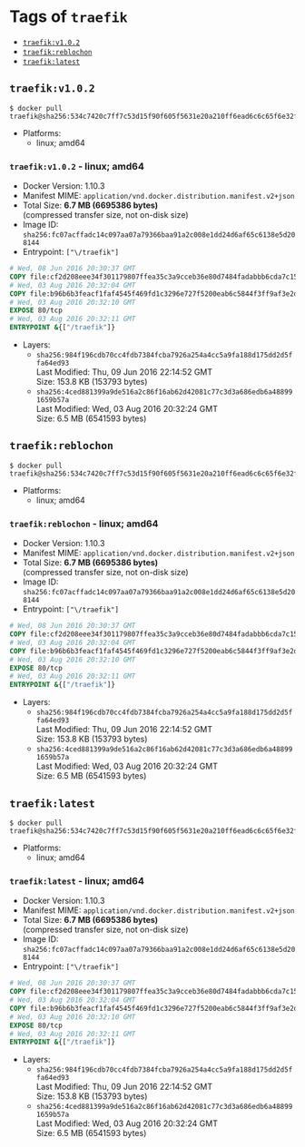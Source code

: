 <!-- THIS FILE IS GENERATED VIA '.template-helpers/generate-tag-details.pl' -->

# Tags of `traefik`

-	[`traefik:v1.0.2`](#traefikv102)
-	[`traefik:reblochon`](#traefikreblochon)
-	[`traefik:latest`](#traefiklatest)

## `traefik:v1.0.2`

```console
$ docker pull traefik@sha256:534c7420c7ff7c53d15f90f605f5631e20a210ff6ead6c6c65f6e32f30a1355f
```

-	Platforms:
	-	linux; amd64

### `traefik:v1.0.2` - linux; amd64

-	Docker Version: 1.10.3
-	Manifest MIME: `application/vnd.docker.distribution.manifest.v2+json`
-	Total Size: **6.7 MB (6695386 bytes)**  
	(compressed transfer size, not on-disk size)
-	Image ID: `sha256:fc07acffadc14c097aa07a79366baa91a2c008e1dd24d6af65c6138e5d208144`
-	Entrypoint: `["\/traefik"]`

```dockerfile
# Wed, 08 Jun 2016 20:30:37 GMT
COPY file:cf2d208eee34f301179807ffea35c3a9cceb36e80d7484fadabbb6cda7c15bfb in /etc/ssl/certs/
# Wed, 03 Aug 2016 20:32:04 GMT
COPY file:b96b6b3feacf1faf4545f469fd1c3296e727f5200eab6c5844f3ff9af3e2debc in /
# Wed, 03 Aug 2016 20:32:10 GMT
EXPOSE 80/tcp
# Wed, 03 Aug 2016 20:32:11 GMT
ENTRYPOINT &{["/traefik"]}
```

-	Layers:
	-	`sha256:984f196cdb70cc4fdb7384fcba7926a254a4cc5a9fa188d175dd2d5ffa64ed93`  
		Last Modified: Thu, 09 Jun 2016 22:14:52 GMT  
		Size: 153.8 KB (153793 bytes)
	-	`sha256:4ced881399a9de516a2c86f16ab62d42081c77c3d3a686edb6a488991659b57a`  
		Last Modified: Wed, 03 Aug 2016 20:32:24 GMT  
		Size: 6.5 MB (6541593 bytes)

## `traefik:reblochon`

```console
$ docker pull traefik@sha256:534c7420c7ff7c53d15f90f605f5631e20a210ff6ead6c6c65f6e32f30a1355f
```

-	Platforms:
	-	linux; amd64

### `traefik:reblochon` - linux; amd64

-	Docker Version: 1.10.3
-	Manifest MIME: `application/vnd.docker.distribution.manifest.v2+json`
-	Total Size: **6.7 MB (6695386 bytes)**  
	(compressed transfer size, not on-disk size)
-	Image ID: `sha256:fc07acffadc14c097aa07a79366baa91a2c008e1dd24d6af65c6138e5d208144`
-	Entrypoint: `["\/traefik"]`

```dockerfile
# Wed, 08 Jun 2016 20:30:37 GMT
COPY file:cf2d208eee34f301179807ffea35c3a9cceb36e80d7484fadabbb6cda7c15bfb in /etc/ssl/certs/
# Wed, 03 Aug 2016 20:32:04 GMT
COPY file:b96b6b3feacf1faf4545f469fd1c3296e727f5200eab6c5844f3ff9af3e2debc in /
# Wed, 03 Aug 2016 20:32:10 GMT
EXPOSE 80/tcp
# Wed, 03 Aug 2016 20:32:11 GMT
ENTRYPOINT &{["/traefik"]}
```

-	Layers:
	-	`sha256:984f196cdb70cc4fdb7384fcba7926a254a4cc5a9fa188d175dd2d5ffa64ed93`  
		Last Modified: Thu, 09 Jun 2016 22:14:52 GMT  
		Size: 153.8 KB (153793 bytes)
	-	`sha256:4ced881399a9de516a2c86f16ab62d42081c77c3d3a686edb6a488991659b57a`  
		Last Modified: Wed, 03 Aug 2016 20:32:24 GMT  
		Size: 6.5 MB (6541593 bytes)

## `traefik:latest`

```console
$ docker pull traefik@sha256:534c7420c7ff7c53d15f90f605f5631e20a210ff6ead6c6c65f6e32f30a1355f
```

-	Platforms:
	-	linux; amd64

### `traefik:latest` - linux; amd64

-	Docker Version: 1.10.3
-	Manifest MIME: `application/vnd.docker.distribution.manifest.v2+json`
-	Total Size: **6.7 MB (6695386 bytes)**  
	(compressed transfer size, not on-disk size)
-	Image ID: `sha256:fc07acffadc14c097aa07a79366baa91a2c008e1dd24d6af65c6138e5d208144`
-	Entrypoint: `["\/traefik"]`

```dockerfile
# Wed, 08 Jun 2016 20:30:37 GMT
COPY file:cf2d208eee34f301179807ffea35c3a9cceb36e80d7484fadabbb6cda7c15bfb in /etc/ssl/certs/
# Wed, 03 Aug 2016 20:32:04 GMT
COPY file:b96b6b3feacf1faf4545f469fd1c3296e727f5200eab6c5844f3ff9af3e2debc in /
# Wed, 03 Aug 2016 20:32:10 GMT
EXPOSE 80/tcp
# Wed, 03 Aug 2016 20:32:11 GMT
ENTRYPOINT &{["/traefik"]}
```

-	Layers:
	-	`sha256:984f196cdb70cc4fdb7384fcba7926a254a4cc5a9fa188d175dd2d5ffa64ed93`  
		Last Modified: Thu, 09 Jun 2016 22:14:52 GMT  
		Size: 153.8 KB (153793 bytes)
	-	`sha256:4ced881399a9de516a2c86f16ab62d42081c77c3d3a686edb6a488991659b57a`  
		Last Modified: Wed, 03 Aug 2016 20:32:24 GMT  
		Size: 6.5 MB (6541593 bytes)
